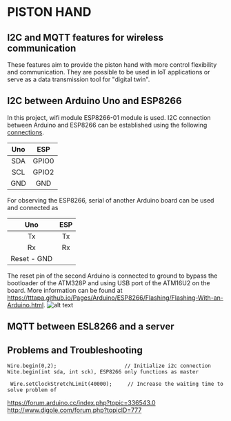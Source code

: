 # PISTON HAND 
## I2C and MQTT features for wireless communication 


These features aim to provide the piston hand with more control flexibility and 
communication. They are possible to be used in IoT applications or serve as a data 
transmission tool for "digital twin". 


## I2C between Arduino Uno and ESP8266
In this project, wifi module ESP8266-01 module is used. 
I2C connection between Arduino and ESP8266 can be established 
using the following [connections].

 Uno  |  ESP  
:---: | :---: 
  SDA |  GPIO0
  SCL |  GPIO2
  GND |  GND
  
For observing the ESP8266, serial of another Arduino board can be used and connected as 

  Uno  |  ESP  
:---:  | :---: 
  Tx   |  Tx
  Rx   |  Rx
  Reset - GND |
  
 The reset pin of the second Arduino is connected to ground to bypass the bootloader of 
 the ATM328P and using USB port of the ATM16U2 on the board. 
 More information can be found at <https://tttapa.github.io/Pages/Arduino/ESP8266/Flashing/Flashing-With-an-Arduino.html>.
 ![alt text](https://tttapa.github.io/Pages/Arduino/ESP8266/Flashing/images/ESP8266-UNO-flash.svg)

## MQTT between ESL8266 and a server



## Problems and Troubleshooting

```
Wire.begin(0,2);                      // Initialize i2c connection Wite.begin(int sda, int sck), ESP8266 only functions as master
```
```
 Wire.setClockStretchLimit(40000);     // Increase the waiting time to solve problem of
```
https://forum.arduino.cc/index.php?topic=336543.0
http://www.digole.com/forum.php?topicID=777



[connections]: https://arduino-esp8266.readthedocs.io/en/latest/libraries.html